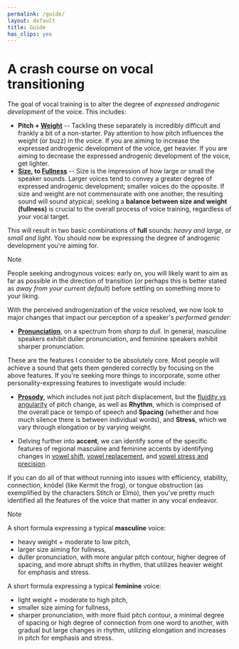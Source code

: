 ```yaml
---
permalink: /guide/
layout: default
title: Guide
has_clips: yes
---
```


# A crash course on vocal transitioning

The goal of vocal training is to alter the degree of *expressed androgenic development* of the voice. This includes:

* **Pitch + [Weight](https://clyp.it/nwreza0c)** -- Tackling these separately is incredibly difficult and frankly a bit of a non-starter. Pay attention to how pitch influences the weight (or buzz) in the voice. If you are aiming to increase the expressed androgenic development of the voice, get heavier. If you are aiming to decrease the expressed androgenic development of the voice, get lighter.
* **[Size](https://clyp.it/jdquw5ac), to [Fullness](https://clyp.it/hu53kin0)** -- Size is the impression of how large or small the speaker sounds. Larger voices tend to convey a greater degree of expressed androgenic development; smaller voices do the opposite. If size and weight are not commensurate with one another, the resulting sound will sound atypical; seeking a **balance between size and weight (fullness)** is crucial to the overall process of voice training, regardless of your vocal target.

This will result in two basic combinations of **full** sounds: *heavy and large*, or *small and light*. You should now be expressing the degree of androgenic development you're aiming for. 

> [!NOTE]
> People seeking androgynous voices: early on, you will likely want to aim as far as possible in the direction of transition (or perhaps this is better stated as *away from your current default*) before settling on something more to your liking.

With the perceived androgenization of the voice resolved, we now look to major changes that impact our perception of a speaker's *performed gender*:

* **[Pronunciation](https://clyp.it/ixugho3v)**, on a spectrum from *sharp* to *dull*. In general, masculine speakers exhibit duller pronunciation, and feminine speakers exhibit sharper pronunciation.

These are the features I consider to be absolutely core. Most people will achieve a sound that gets them gendered correctly by focusing on the above features. If you're seeking more things to incorporate, some other personality-expressing features to investigate would include:

* **[Prosody](https://clyp.it/5ye4trqx)**, which includes not just pitch displacement, but the [fluidity vs angularity](https://clyp.it/i2sczsjr) of pitch change, as well as **Rhythm**, which is comprised of the overall pace or tempo of speech and **Spacing** (whether and how much silence there is between individual words), and **Stress**, which we vary through elongation or by varying weight.

* Delving further into **accent**, we can identify some of the specific features of regional masculine and feminine accents by identifying changes in [vowel shift](https://clyp.it/fa2b4j11), [vowel replacement](https://clyp.it/brl0hhc2), and [vowel stress and precision](https://clyp.it/dqpornlz).

If you can do all of that without running into issues with efficiency, stability, connection, knödel (like Kermit the frog), or tongue obstruction (as exemplified by the characters Stitch or Elmo), then you've pretty much identified all the features of the voice that matter in any vocal endeavor.

> [!NOTE]
> A short formula expressing a typical **masculine** voice: 
> * heavy weight + moderate to low pitch, 
> * larger size aiming for fullness, 
> * duller pronunciation, with more angular pitch contour, higher degree of spacing, and more abrupt shifts in rhythm, that utilizes heavier weight for emphasis and stress.
> 
> A short formula expressing a typical **feminine** voice: 
> * light weight + moderate to high pitch, 
> * smaller size aiming for fullness, 
> * sharper pronunciation, with more fluid pitch contour, a minimal degree of spacing or high degree of connection from one word to another, with gradual but large changes in rhythm, utilizing elongation and increases in pitch for emphasis and stress.
